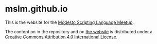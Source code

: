 mslm.github.io
==============

This is the website for the [Modesto Scripting Language Meetup](http://www.meetup.com/Modesto-Scripting-Language-Meetup).

The content on in the repository and on [the website](http://mslm.github.io/) is distributed under a [Creative Commons Attribution 4.0 International License.](http://creativecommons.org/licenses/by/4.0/)
